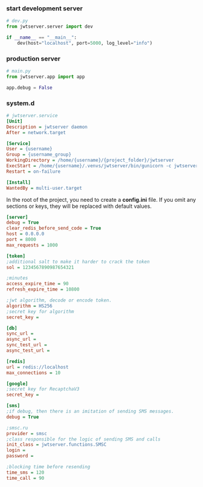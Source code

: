 ### start development server

```python
# dev.py
from jwtserver.server import dev

if __name__ == "__main__":
    dev(host="localhost", port=5000, log_level="info")
```

### production server

```python
# main.py
from jwtserver.app import app

app.debug = False
```

### system.d

```ini
# jwtserver.service
[Unit]
Description = jwtserver daemon
After = network.target

[Service]
User = {username}
Group = {username_group}
WorkingDirectory = /home/{username}/{project_folder}/jwtserver
ExecStart = /home/{username}/.venvs/jwtserver/bin/gunicorn -c jwtserver/functions/gunicorn.py main:app
Restart = on-failure

[Install]
WantedBy = multi-user.target
```

In the root of the project, you need to create a **config.ini** file. If you omit any sections or
keys, they will be replaced with default values.

```ini
[server]
debug = True
clear_redis_before_send_code = True
host = 0.0.0.0
port = 8000
max_requests = 1000

[token]
;additional salt to make it harder to crack the token
sol = 1234567890987654321

;minutes
access_expire_time = 90
refresh_expire_time = 10800

;jwt algorithm, decode or encode token.
algorithm = HS256
;secret key for algorithm
secret_key =

[db]
sync_url =
async_url =
sync_test_url =
async_test_url =

[redis]
url = redis://localhost
max_connections = 10

[google]
;secret key for RecaptchaV3
secret_key =

[sms]
;if debug, then there is an imitation of sending SMS messages.
debug = True

;smsc.ru
provider = smsc
;class responsible for the logic of sending SMS and calls
init_class = jwtserver.functions.SMSC
login =
password =

;blocking time before resending
time_sms = 120
time_call = 90
```